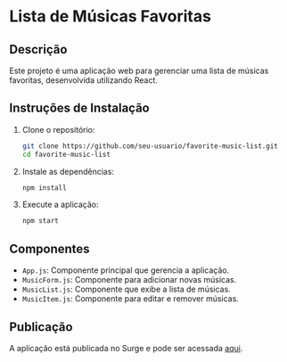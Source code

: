 # Lista de Músicas Favoritas

## Descrição

Este projeto é uma aplicação web para gerenciar uma lista de músicas favoritas, desenvolvida utilizando React.

## Instruções de Instalação

1. Clone o repositório:
    ```bash
    git clone https://github.com/seu-usuario/favorite-music-list.git
    cd favorite-music-list
    ```

2. Instale as dependências:
    ```bash
    npm install
    ```

3. Execute a aplicação:
    ```bash
    npm start
    ```

## Componentes

- `App.js`: Componente principal que gerencia a aplicação.
- `MusicForm.js`: Componente para adicionar novas músicas.
- `MusicList.js`: Componente que exibe a lista de músicas.
- `MusicItem.js`: Componente para editar e remover músicas.

## Publicação

A aplicação está publicada no Surge e pode ser acessada [aqui](http://seu-usuario.surge.sh).
